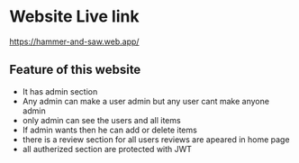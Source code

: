 # Website Live link 
https://hammer-and-saw.web.app/

## Feature of this website

* It has admin section
* Any admin can make a user admin but any user cant make anyone admin
* only admin can see the users and all items
* If admin wants then he can add or delete items
* there is a review section for all users reviews are apeared in home page 
* all autherized section are protected with JWT 
